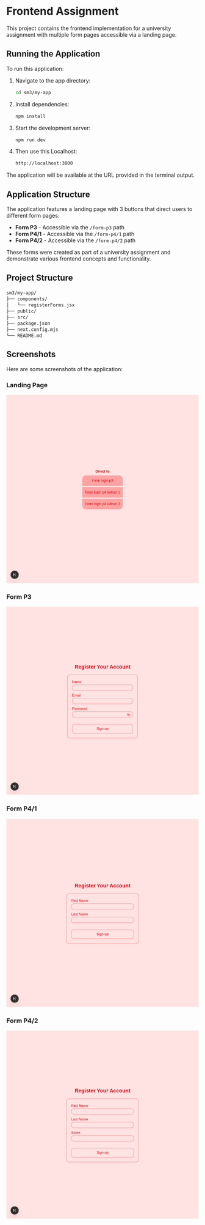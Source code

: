 # Frontend Assignment

This project contains the frontend implementation for a university assignment with multiple form pages accessible via a landing page.

## Running the Application

To run this application:

1. Navigate to the app directory:
   ```bash
   cd sm3/my-app
   ```

2. Install dependencies:
   ```bash
   npm install
   ```

3. Start the development server:
   ```bash
   npm run dev
   ```

4. Then use this Localhost:
    ```bash
    http://localhost:3000
    ```


  

The application will be available at the URL provided in the terminal output.

## Application Structure

The application features a landing page with 3 buttons that direct users to different form pages:

- **Form P3** - Accessible via the `/form-p3` path
- **Form P4/1** - Accessible via the `/form-p4/1` path  
- **Form P4/2** - Accessible via the `/form-p4/2` path

These forms were created as part of a university assignment and demonstrate various frontend concepts and functionality.

## Project Structure

```
sm3/my-app/
├── components/
│   └── registerForms.jsx
├── public/
├── src/
├── package.json
├── next.config.mjs
└── README.md
```

## Screenshots

Here are some screenshots of the application:

### Landing Page
![Landing Page](screenshots/1.png)

### Form P3
![Form P3](screenshots/p3.png)

### Form P4/1
![Form P4/1](screenshots/p4-1.png)

### Form P4/2
![Form P4/2](screenshots/p4-2.png)
